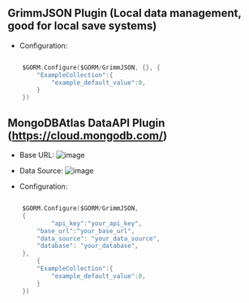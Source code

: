 
## GrimmJSON Plugin (Local data management, good for local save systems)
- Configuration: 
```go

	$GORM.Configure($GORM/GrimmJSON, {}, {
		"ExampleCollection":{
			"example_default_value":0,
		}
	})

```

## MongoDBAtlas DataAPI Plugin (https://cloud.mongodb.com/)

- Base URL:
![image](https://github.com/grimmtotal/GORM/assets/83027121/673ec14a-2c07-42b3-af8b-ec1cbac09127)

- Data Source:
![image](https://github.com/grimmtotal/GORM/assets/83027121/9ccf28df-e7e1-4d12-aa9b-90d8a31e3d58)


- Configuration: 
```go

	$GORM.Configure($GORM/GrimmJSON,
	{
      		"api_key":"your_api_key",
		"base_url":"your_base_url",
		"data_source": "your_data_source",
		"database": "your_database",
	},
    	{
		"ExampleCollection":{
			"example_default_value":0,
		}
	})

```

